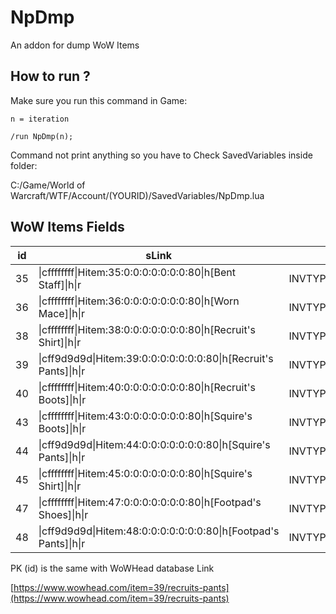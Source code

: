 # NpDmp
An addon for dump WoW Items

## How to run ?
Make sure you run this command in Game:

```
n = iteration

/run NpDmp(n);
```

Command not print anything so you have to Check SavedVariables inside folder:

C:/Game/World of Warcraft/WTF/Account/(YOURID)/SavedVariables/NpDmp.lua


## WoW Items Fields
| id  | sLink | iType | iLevel | iTexture | iRarity | sSubtype | sType | iMinLevel | istackCount | sName |
| ------------- | ------------- | ------------- | ------------- | ------------- | ------------- | ------------- | ------------- | ------------- | ------------- | ------------- | 
| 35 | \|cffffffff\|Hitem:35:0:0:0:0:0:0:0:80\|h[Bent Staff]\|h\|r | INVTYPE_2HWEAPON | 2 | InterfaceIconsINV_Staff_08 | 1 | Staves | Weapon | 1 | 1 | Bent Staff |
| 36 | \|cffffffff\|Hitem:36:0:0:0:0:0:0:0:80\|h[Worn Mace]\|h\|r | INVTYPE_WEAPONMAINHAND | 2 | InterfaceIconsINV_Mace_03 | 1 | One-Handed Maces | Weapon | 1 | 1 | Worn Mace |
| 38 | \|cffffffff\|Hitem:38:0:0:0:0:0:0:0:80\|h[Recruit's Shirt]\|h\|r | INVTYPE_BODY | 1 | InterfaceIconsINV_Shirt_05 | 1 | Miscellaneous | Armor | 0 | 1 | Recruit's Shirt |
| 39 | \|cff9d9d9d\|Hitem:39:0:0:0:0:0:0:0:80\|h[Recruit's Pants]\|h\|r | INVTYPE_LEGS | 1 | InterfaceIconsINV_Pants_02 | 0 | Cloth | Armor | 1 | 1 | Recruit's Pants |
| 40 | \|cffffffff\|Hitem:40:0:0:0:0:0:0:0:80\|h[Recruit's Boots]\|h\|r | INVTYPE_FEET | 1 | InterfaceIconsINV_Boots_06 | 1 | Miscellaneous | Armor | 0 | 1 | Recruit's Boots |
| 43 | \|cffffffff\|Hitem:43:0:0:0:0:0:0:0:80\|h[Squire's Boots]\|h\|r | INVTYPE_FEET | 1 | InterfaceIconsINV_Boots_01 | 1 | Miscellaneous | Armor | 0 | 1 | Squire's Boots |
| 44 | \|cff9d9d9d\|Hitem:44:0:0:0:0:0:0:0:80\|h[Squire's Pants]\|h\|r | INVTYPE_LEGS | 1 | InterfaceIconsINV_Pants_02 | 0 | Cloth | Armor | 1 | 1 | Squire's Pants |
| 45 | \|cffffffff\|Hitem:45:0:0:0:0:0:0:0:80\|h[Squire's Shirt]\|h\|r | INVTYPE_BODY | 1 | InterfaceIconsINV_Shirt_01 | 1 | Miscellaneous | Armor | 0 | 1 | Squire's Shirt |
| 47 | \|cffffffff\|Hitem:47:0:0:0:0:0:0:0:80\|h[Footpad's Shoes]\|h\|r | INVTYPE_FEET | 1 | InterfaceIconsINV_Boots_05 | 1 | Miscellaneous | Armor | 0 | 1 | Footpad's Shoes |
| 48 | \|cff9d9d9d\|Hitem:48:0:0:0:0:0:0:0:80\|h[Footpad's Pants]\|h\|r | INVTYPE_LEGS | 1 | InterfaceIconsINV_Pants_02 | 0 | Cloth | Armor | 1 | 1 | Footpad's Pants |

PK (id) is the same with WoWHead database Link

[https://www.wowhead.com/item=39/recruits-pants](https://www.wowhead.com/item=39/recruits-pants)

